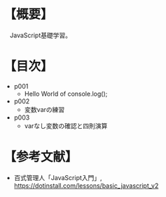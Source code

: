 # 【概要】
　JavaScript基礎学習。



# 【目次】
- p001
    * Hello World of console.log();
- p002
    * 変数varの練習
- p003
    * varなし変数の確認と四則演算




# 【参考文献】
- 百式管理人「JavaScript入門」, <https://dotinstall.com/lessons/basic_javascript_v2>

